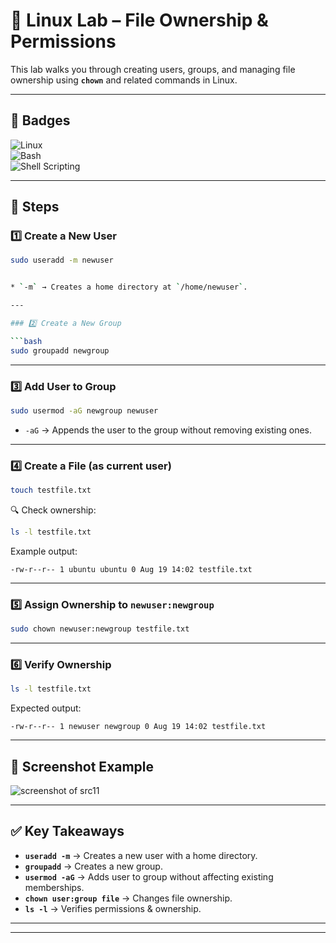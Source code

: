 # 🧪 Linux Lab – File Ownership & Permissions  

This lab walks you through creating users, groups, and managing file ownership using **`chown`** and related commands in Linux.  

---

## 🔖 Badges  
![Linux](https://img.shields.io/badge/Linux-FCC624?style=for-the-badge&logo=linux&logoColor=black)  
![Bash](https://img.shields.io/badge/Bash-121011?style=for-the-badge&logo=gnu-bash&logoColor=white)  
![Shell Scripting](https://img.shields.io/badge/Shell_Scripting-4EAA25?style=for-the-badge&logo=gnu-bash&logoColor=white)  

---

## 📌 Steps

### 1️⃣ Create a New User  
```bash
sudo useradd -m newuser


* `-m` → Creates a home directory at `/home/newuser`.

---

### 2️⃣ Create a New Group

```bash
sudo groupadd newgroup
```

---

### 3️⃣ Add User to Group

```bash
sudo usermod -aG newgroup newuser
```

* `-aG` → Appends the user to the group without removing existing ones.

---

### 4️⃣ Create a File (as current user)

```bash
touch testfile.txt
```

🔍 Check ownership:

```bash
ls -l testfile.txt
```

Example output:

```
-rw-r--r-- 1 ubuntu ubuntu 0 Aug 19 14:02 testfile.txt
```

---

### 5️⃣ Assign Ownership to `newuser:newgroup`

```bash
sudo chown newuser:newgroup testfile.txt
```

---

### 6️⃣ Verify Ownership

```bash
ls -l testfile.txt
```

Expected output:

```
-rw-r--r-- 1 newuser newgroup 0 Aug 19 14:02 testfile.txt
```

---

## 📸 Screenshot Example

![screenshot of src11](src11.png)

---

## ✅ Key Takeaways

* **`useradd -m`** → Creates a new user with a home directory.
* **`groupadd`** → Creates a new group.
* **`usermod -aG`** → Adds user to group without affecting existing memberships.
* **`chown user:group file`** → Changes file ownership.
* **`ls -l`** → Verifies permissions & ownership.

---
---
